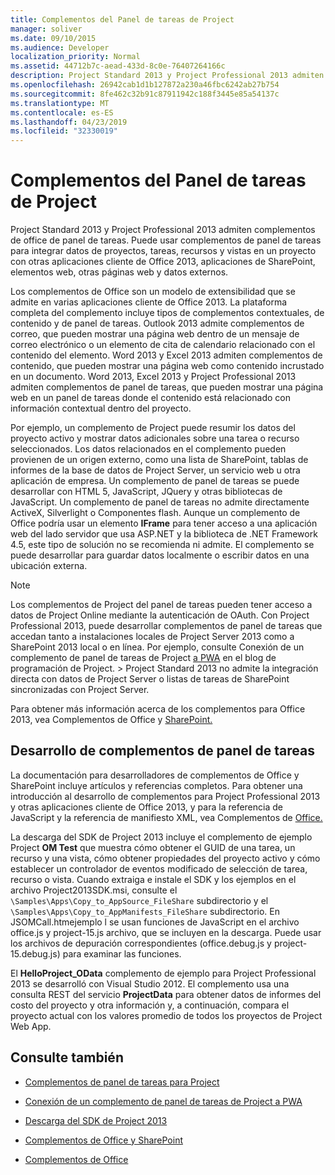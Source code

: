 ```yaml
---
title: Complementos del Panel de tareas de Project
manager: soliver
ms.date: 09/10/2015
ms.audience: Developer
localization_priority: Normal
ms.assetid: 44712b7c-aead-433d-8c0e-76407264166c
description: Project Standard 2013 y Project Professional 2013 admiten complementos de office de panel de tareas. Puede usar complementos de panel de tareas para integrar datos de proyectos, tareas, recursos y vistas en un proyecto con otras aplicaciones cliente de Office 2013, aplicaciones de SharePoint, elementos web, otras páginas web y datos externos.
ms.openlocfilehash: 26942cab1d1b127872a230a46fbc6242ab27b754
ms.sourcegitcommit: 8fe462c32b91c87911942c188f3445e85a54137c
ms.translationtype: MT
ms.contentlocale: es-ES
ms.lasthandoff: 04/23/2019
ms.locfileid: "32330019"
---
```

# <a name="task-pane-add-ins-for-project"></a>Complementos del Panel de tareas de Project

Project Standard 2013 y Project Professional 2013 admiten complementos de office de panel de tareas. Puede usar complementos de panel de tareas para integrar datos de proyectos, tareas, recursos y vistas en un proyecto con otras aplicaciones cliente de Office 2013, aplicaciones de SharePoint, elementos web, otras páginas web y datos externos.
  
Los complementos de Office son un modelo de extensibilidad que se admite en varias aplicaciones cliente de Office 2013. La plataforma completa del complemento incluye tipos de complementos contextuales, de contenido y de panel de tareas. Outlook 2013 admite complementos de correo, que pueden mostrar una página web dentro de un mensaje de correo electrónico o un elemento de cita de calendario relacionado con el contenido del elemento. Word 2013 y Excel 2013 admiten complementos de contenido, que pueden mostrar una página web como contenido incrustado en un documento. Word 2013, Excel 2013 y Project Professional 2013 admiten complementos de panel de tareas, que pueden mostrar una página web en un panel de tareas donde el contenido está relacionado con información contextual dentro del proyecto.
  
Por ejemplo, un complemento de Project puede resumir los datos del proyecto activo y mostrar datos adicionales sobre una tarea o recurso seleccionados. Los datos relacionados en el complemento pueden provienen de un origen externo, como una lista de SharePoint, tablas de informes de la base de datos de Project Server, un servicio web u otra aplicación de empresa. Un complemento de panel de tareas se puede desarrollar con HTML 5, JavaScript, JQuery y otras bibliotecas de JavaScript. Un complemento de panel de tareas no admite directamente ActiveX, Silverlight o Componentes flash. Aunque un complemento de Office podría usar un elemento **IFrame** para tener acceso a una aplicación web del lado servidor que usa ASP.NET y la biblioteca de .NET Framework 4.5, este tipo de solución no se recomienda ni admite. El complemento se puede desarrollar para guardar datos localmente o escribir datos en una ubicación externa. 
  
> [!NOTE]
> Los complementos de Project del panel de tareas pueden tener acceso a datos de Project Online mediante la autenticación de OAuth. Con Project Professional 2013, puede desarrollar complementos de panel de tareas que accedan tanto a instalaciones locales de Project Server 2013 como a SharePoint 2013 local o en línea. Por ejemplo, consulte Conexión de un complemento de panel de tareas de Project [a PWA](https://blogs.msdn.com/b/project_programmability/archive/2012/11/02/connecting-a-project-task-pane-app-to-pwa.aspx) en el blog de programación de Project. > Project Standard 2013 no admite la integración directa con datos de Project Server o listas de tareas de SharePoint sincronizadas con Project Server. 
  
Para obtener más información acerca de los complementos para Office 2013, vea Complementos de Office y [SharePoint.](https://msdn.microsoft.com/library/office/fp161507%28v=office.15%29) 
  
## <a name="developing-task-pane-add-ins"></a>Desarrollo de complementos de panel de tareas

La documentación para desarrolladores de complementos de Office y SharePoint incluye artículos y referencias completos. Para obtener una introducción al desarrollo de complementos para Project Professional 2013 y otras aplicaciones cliente de Office 2013, y para la referencia de JavaScript y la referencia de manifiesto XML, vea Complementos de [Office.](https://msdn.microsoft.com/library/office/apps/jj220060%28v=office.15%29)
  
La descarga del SDK de Project 2013 incluye el complemento de ejemplo Project **OM Test** que muestra cómo obtener el GUID de una tarea, un recurso y una vista, cómo obtener propiedades del proyecto activo y cómo establecer un controlador de eventos modificado de selección de tarea, recurso o vista. Cuando extraiga e instale el SDK y los ejemplos en el archivo Project2013SDK.msi, consulte el  `\Samples\Apps\Copy_to_AppSource_FileShare` subdirectorio y el  `\Samples\Apps\Copy_to_AppManifests_FileShare` subdirectorio. En JSOMCall.htmejemplo l se usan funciones de JavaScript en el archivo office.js y project-15.js archivo, que se incluyen en la descarga. Puede usar los archivos de depuración correspondientes (office.debug.js y project-15.debug.js) para examinar las funciones. 
  
El **HelloProject_OData** complemento de ejemplo para Project Professional 2013 se desarrolló con Visual Studio 2012. El complemento usa una consulta REST del servicio **ProjectData** para obtener datos de informes del costo del proyecto y otra información y, a continuación, compara el proyecto actual con los valores promedio de todos los proyectos de Project Web App. 
  
## <a name="see-also"></a>Consulte también
<a name="bk_addresources"> </a>

- [Complementos de panel de tareas para Project](https://msdn.microsoft.com/library/office/apps/fp161143%28v=office.15%29)
    
- [Conexión de un complemento de panel de tareas de Project a PWA](https://blogs.msdn.com/b/project_programmability/archive/2012/11/02/connecting-a-project-task-pane-app-to-pwa.aspx)
    
- [Descarga del SDK de Project 2013](https://www.microsoft.com/en-us/download/details.aspx?id=30435%20)
    
- [Complementos de Office y SharePoint](https://msdn.microsoft.com/library/office/fp161507%28v=office.15%29)
    
- [Complementos de Office](https://msdn.microsoft.com/library/office/apps/jj220060%28v=office.15%29)
    

